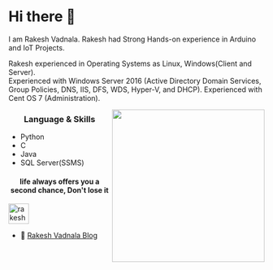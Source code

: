 <h1 align="Left"> Hi there 👋 </h1>
<p align="centre"> I am Rakesh Vadnala. Rakesh had Strong Hands-on experience in Arduino and IoT Projects.</p>

   <p align="left">Rakesh experienced in Operating Systems as Linux, Windows(Client and Server).</br> Experienced with Windows Server 2016 (Active Directory Domain Services, Group Policies, DNS, IIS, DFS, WDS, Hyper-V, and DHCP). Experienced with Cent OS 7 (Administration).
   </p>
<img align="right" src="https://avatars.sololearn.com/8acbfd1a-9689-4d80-90ee-6a73d8e23dee.jpg" height="300" width="300">
<h3 align="center"> Language & Skills </h3>

- Python
- C
- Java
- SQL Server(SSMS)

<h4 align="center">life always offers you a second chance, Don't lose it</h4>

<p align="left">
<a href="https://www.sololearn.com/profile/1170667" target="blank"><img align="center" src="https://upload.wikimedia.org/wikipedia/commons/thumb/5/53/SoloLearn_logo.svg/326px-SoloLearn_logo.svg.png" alt="rakeshv" height="40" width="40" /></a>
</p>


- 📝 [Rakesh Vadnala Blog](http://rakeshvadnala.github.io/)
